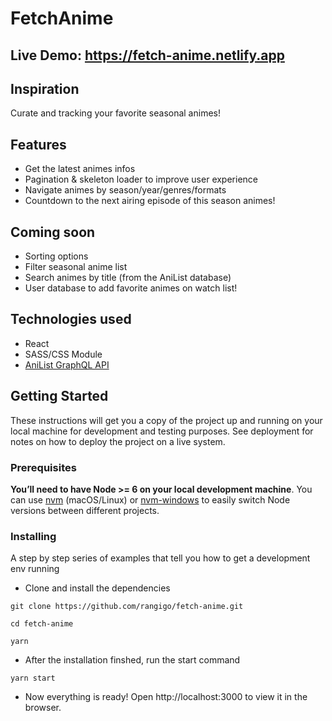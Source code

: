 # FetchAnime

## Live Demo: https://fetch-anime.netlify.app

## Inspiration
Curate and tracking your favorite seasonal animes!



## Features
* Get the latest animes infos
* Pagination & skeleton loader to improve user experience
* Navigate animes by season/year/genres/formats
* Countdown to the next airing episode of this season animes!

## Coming soon
* Sorting options 
* Filter seasonal anime list 
* Search animes by title (from the AniList database)
* User database to add favorite animes on watch list!

## Technologies used
* React
* SASS/CSS Module 
* [AniList GraphQL API](https://anilist.gitbook.io/anilist-apiv2-docs/)

## Getting Started

These instructions will get you a copy of the project up and running on your local machine for development and testing purposes. See deployment for notes on how to deploy the project on a live system.

### Prerequisites

**You’ll need to have Node >= 6 on your local development machine**. You can use [nvm](https://github.com/creationix/nvm#installation) (macOS/Linux) or [nvm-windows](https://github.com/coreybutler/nvm-windows#node-version-manager-nvm-for-windows) to easily switch Node versions between different projects.

### Installing

A step by step series of examples that tell you how to get a development env running

* Clone and install the dependencies
```
git clone https://github.com/rangigo/fetch-anime.git

cd fetch-anime

yarn
```
 * After the installation finshed, run the start command 
 ```
 yarn start
 ```
 * Now everything is ready! Open http://localhost:3000 to view it in the browser.
